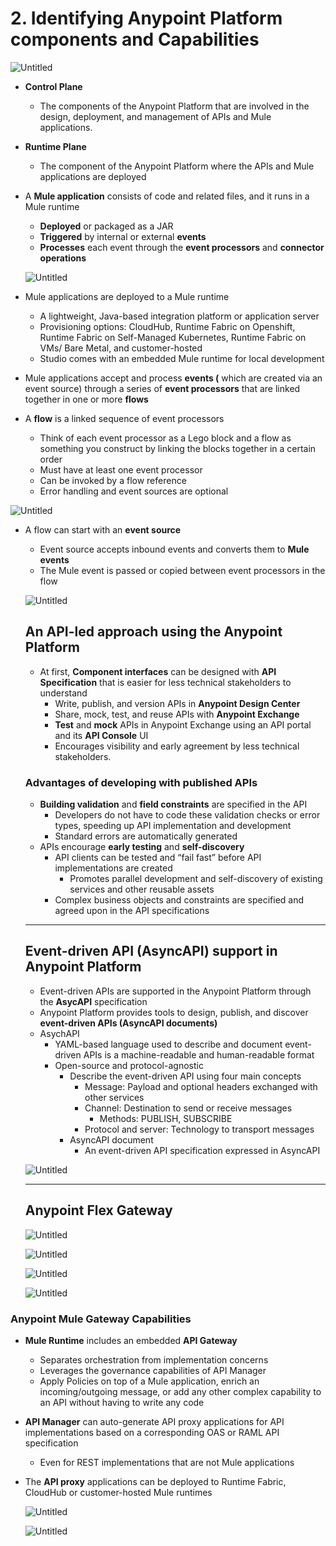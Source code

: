 # 2. Identifying Anypoint Platform components and Capabilities

![Untitled](2%20Identifying%20Anypoint%20Platform%20components%20and%20Cap%20b689c8d17bfa43e6867556f409633008/Untitled.png)

- **Control Plane**
    - The components of the Anypoint Platform that are involved in the design, deployment, and management of APIs and Mule applications.
- **Runtime Plane**
    - The  component of the Anypoint Platform where the APIs and Mule applications are deployed
    
- A **Mule application** consists of code and related files, and it runs in a Mule runtime
    - **Deployed** or packaged as a JAR
    - **Triggered** by internal or external **events**
    - **Processes** each event through the **event processors** and **connector operations**
    
    ![Untitled](2%20Identifying%20Anypoint%20Platform%20components%20and%20Cap%20b689c8d17bfa43e6867556f409633008/Untitled%201.png)
    
- Mule applications are deployed to a Mule runtime
    - A lightweight, Java-based integration platform or application server
    - Provisioning options: CloudHub, Runtime Fabric on Openshift, Runtime Fabric on Self-Managed Kubernetes, Runtime Fabric on VMs/ Bare Metal, and customer-hosted
    - Studio comes with an embedded Mule runtime for local development
    
- Mule applications accept and process **events (** which are created via an event source) through a series of **event processors** that are linked together in one or more **********flows**********
- A **********flow********** is a linked sequence of event processors
    - Think of each event processor as a Lego block and a flow as something you construct by linking the blocks together in a certain order
    - Must have at least one event processor
    - Can be invoked by a flow reference
    - Error handling and event sources are optional

![Untitled](2%20Identifying%20Anypoint%20Platform%20components%20and%20Cap%20b689c8d17bfa43e6867556f409633008/Untitled%202.png)

- A flow can start with an ************************event source************************
    - Event source accepts inbound events and converts them to **********************Mule events**********************
    - The Mule event is passed or copied between event processors in the flow
    
    ![Untitled](2%20Identifying%20Anypoint%20Platform%20components%20and%20Cap%20b689c8d17bfa43e6867556f409633008/Untitled%203.png)
    
    ## An API-led approach using the Anypoint Platform
    
    - At first, **Component interfaces** can be designed with **API Specification** that is easier for less technical stakeholders to understand
        - Write, publish, and version APIs in **Anypoint Design Center**
        - Share, mock, test, and reuse APIs with **Anypoint Exchange**
        - **********Test********** and ******mock******  APIs in Anypoint Exchange using an API portal and its ************************API Console************************ UI
        - Encourages visibility and early agreement by less technical stakeholders.
    
    ### Advantages of developing with published APIs
    
    - ********Building validation********  and ************************************field constraints************************************  are specified in the API
        - Developers do not have to code these validation checks or error types, speeding up API implementation and development
        - Standard errors are automatically generated
    - APIs encourage ****************************early testing****************************  and  ******************************self-discovery******************************
        - API clients can be tested and “fail fast” before API implementations are created
            - Promotes parallel development and self-discovery of existing services and other reusable assets
        - Complex business objects and constraints are specified and agreed upon in the API specifications
    
    ---
    
    ## Event-driven API (AsyncAPI) support in Anypoint Platform
    
    - Event-driven APIs are supported in the Anypoint Platform through the **********AsycAPI********** specification
    - Anypoint Platform provides tools to design, publish, and discover **************************event-driven APIs (AsyncAPI documents)**************************
    - AsychAPI
        - YAML-based language used to describe and document event-driven APIs is a machine-readable and human-readable format
        - Open-source and protocol-agnostic
            - Describe the event-driven API using four main concepts
                - Message: Payload and optional headers exchanged with other services
                - Channel: Destination to send or receive messages
                    - Methods: PUBLISH, SUBSCRIBE
                - Protocol and server: Technology to transport messages
            - AsyncAPI document
                - An event-driven API specification expressed in AsyncAPI
        
    
    ![Untitled](2%20Identifying%20Anypoint%20Platform%20components%20and%20Cap%20b689c8d17bfa43e6867556f409633008/Untitled%204.png)
    
    ---
    
    ## Anypoint Flex Gateway
    
    ![Untitled](2%20Identifying%20Anypoint%20Platform%20components%20and%20Cap%20b689c8d17bfa43e6867556f409633008/Untitled%205.png)
    
    ![Untitled](2%20Identifying%20Anypoint%20Platform%20components%20and%20Cap%20b689c8d17bfa43e6867556f409633008/Untitled%206.png)
    
    ![Untitled](2%20Identifying%20Anypoint%20Platform%20components%20and%20Cap%20b689c8d17bfa43e6867556f409633008/Untitled%207.png)
    
    ![Untitled](2%20Identifying%20Anypoint%20Platform%20components%20and%20Cap%20b689c8d17bfa43e6867556f409633008/Untitled%208.png)
    

### Anypoint Mule Gateway Capabilities

- ******************Mule Runtime******************  includes an embedded  ************************API Gateway************************
    - Separates orchestration from implementation concerns
    - Leverages the governance capabilities of API Manager
    - Apply Policies on top of a Mule application, enrich an incoming/outgoing message, or add any other complex capability to an API without having to write any code
- ****API Manager****  can auto-generate API proxy applications for API implementations based on a corresponding OAS or RAML API specification
    - Even for REST implementations that are not Mule applications
- The **API proxy** applications can be deployed to Runtime Fabric, CloudHub or customer-hosted Mule runtimes
    
    ![Untitled](2%20Identifying%20Anypoint%20Platform%20components%20and%20Cap%20b689c8d17bfa43e6867556f409633008/Untitled%209.png)
    
    ![Untitled](2%20Identifying%20Anypoint%20Platform%20components%20and%20Cap%20b689c8d17bfa43e6867556f409633008/Untitled%2010.png)